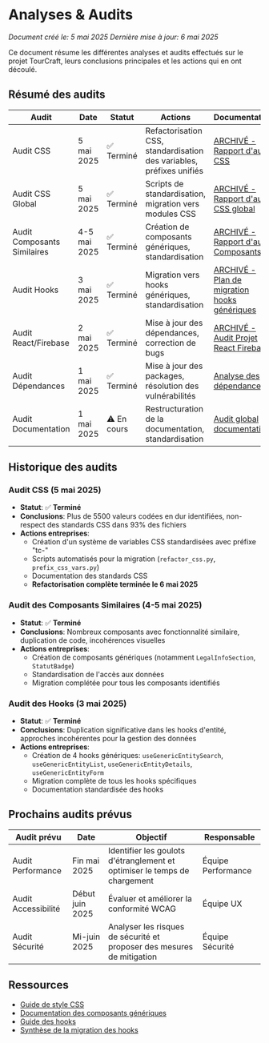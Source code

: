 # Analyses & Audits

*Document créé le: 5 mai 2025*
*Dernière mise à jour: 6 mai 2025*

Ce document résume les différentes analyses et audits effectués sur le projet TourCraft, leurs conclusions principales et les actions qui en ont découlé.

## Résumé des audits

| Audit | Date | Statut | Actions | Documentation |
|-------|------|--------|---------|--------------|
| Audit CSS | 5 mai 2025 | ✅ Terminé | Refactorisation CSS, standardisation des variables, préfixes unifiés | [ARCHIVÉ - Rapport d'audit CSS](/docs/archive/css_audit_report.md) |
| Audit CSS Global | 5 mai 2025 | ✅ Terminé | Scripts de standardisation, migration vers modules CSS | [ARCHIVÉ - Rapport d'audit CSS global](/docs/archive/global_css_audit_report.md) |
| Audit Composants Similaires | 4-5 mai 2025 | ✅ Terminé | Création de composants génériques, standardisation | [ARCHIVÉ - Rapport d'audit Composants](/docs/archive/AUDIT_COMPOSANTS_SIMILAIRES.md) |
| Audit Hooks | 3 mai 2025 | ✅ Terminé | Migration vers hooks génériques, standardisation | [ARCHIVÉ - Plan de migration hooks génériques](/docs/archive/PLAN_MIGRATION_HOOKS_GENERIQUES.md) |
| Audit React/Firebase | 2 mai 2025 | ✅ Terminé | Mise à jour des dépendances, correction de bugs | [ARCHIVÉ - Audit Projet React Firebase](/docs/archive/AUDIT_PROJET_REACT_FIREBASE.md) |
| Audit Dépendances | 1 mai 2025 | ✅ Terminé | Mise à jour des packages, résolution des vulnérabilités | [Analyse des dépendances](ANALYSE_DEPENDANCES.md) |
| Audit Documentation | 1 mai 2025 | ⚠️ En cours | Restructuration de la documentation, standardisation | [Audit global documentation](AUDIT_GLOBAL_DOCUMENTATION.md) |

## Historique des audits

### Audit CSS (5 mai 2025)
- **Statut**: ✅ **Terminé**
- **Conclusions**: Plus de 5500 valeurs codées en dur identifiées, non-respect des standards CSS dans 93% des fichiers
- **Actions entreprises**: 
  - Création d'un système de variables CSS standardisées avec préfixe "tc-"
  - Scripts automatisés pour la migration (`refactor_css.py`, `prefix_css_vars.py`)
  - Documentation des standards CSS
  - **Refactorisation complète terminée le 6 mai 2025**

### Audit des Composants Similaires (4-5 mai 2025)
- **Statut**: ✅ **Terminé**
- **Conclusions**: Nombreux composants avec fonctionnalité similaire, duplication de code, incohérences visuelles
- **Actions entreprises**: 
  - Création de composants génériques (notamment `LegalInfoSection`, `StatutBadge`)
  - Standardisation de l'accès aux données
  - Migration complétée pour tous les composants identifiés

### Audit des Hooks (3 mai 2025)
- **Statut**: ✅ **Terminé**
- **Conclusions**: Duplication significative dans les hooks d'entité, approches incohérentes pour la gestion des données
- **Actions entreprises**: 
  - Création de 4 hooks génériques: `useGenericEntitySearch`, `useGenericEntityList`, `useGenericEntityDetails`, `useGenericEntityForm`
  - Migration complète de tous les hooks spécifiques
  - Documentation standardisée des hooks

## Prochains audits prévus

| Audit prévu | Date | Objectif | Responsable |
|-------------|------|----------|-------------|
| Audit Performance | Fin mai 2025 | Identifier les goulots d'étranglement et optimiser le temps de chargement | Équipe Performance |
| Audit Accessibilité | Début juin 2025 | Évaluer et améliorer la conformité WCAG | Équipe UX |
| Audit Sécurité | Mi-juin 2025 | Analyser les risques de sécurité et proposer des mesures de mitigation | Équipe Sécurité |

## Ressources

- [Guide de style CSS](/docs/standards/CSS_STYLE_GUIDE.md)
- [Documentation des composants génériques](/docs/components/GUIDE_COMPOSANTS_GENERIQUES.md)
- [Guide des hooks](/docs/hooks/HOOKS.md)
- [Synthèse de la migration des hooks](/docs/migration/SYNTHESE_MIGRATION_HOOKS.md)